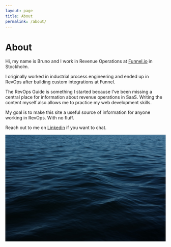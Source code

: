```yaml
---
layout: page
title: About
permalink: /about/
---
```

# About
Hi,
my name is Bruno and I work in Revenue Operations at [Funnel.io](https://funnel.io/) in Stockholm.

I originally worked in industrial process engineering and ended up in RevOps after building custom integrations at Funnel. 

The RevOps Guide is something I started because I've been missing a central place for information about revenue operations in SaaS. 
Writing the content myself also allows me to practice my web development skills. 

My goal is to make this site a useful source of information for anyone working in RevOps. 
With no fluff.

Reach out to me on [Linkedin](https://www.linkedin.com/in/bruno-petersen/) if you want to chat.

![ocean](/assets/img/ocean.jpg)


